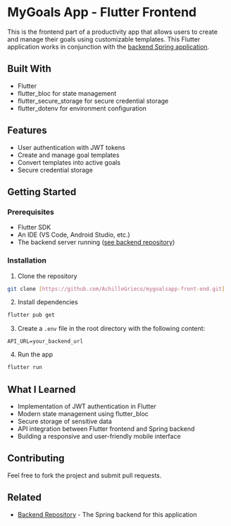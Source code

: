 # MyGoals App - Flutter Frontend

This is the frontend part of a productivity app that allows users to create and manage their goals using customizable templates. This Flutter application works in conjunction with the [backend Spring application](https://github.com/AchilleGrieco/mygoalsapp).

## Built With
- Flutter
- flutter_bloc for state management
- flutter_secure_storage for secure credential storage
- flutter_dotenv for environment configuration

## Features
- User authentication with JWT tokens
- Create and manage goal templates
- Convert templates into active goals
- Secure credential storage

## Getting Started

### Prerequisites
- Flutter SDK
- An IDE (VS Code, Android Studio, etc.)
- The backend server running ([see backend repository](https://github.com/AchilleGrieco/mygoalsapp))

### Installation

1. Clone the repository
```bash
git clone [https://github.com/AchilleGrieco/mygoalsapp-front-end.git]
```

2. Install dependencies
```bash
flutter pub get
```

3. Create a `.env` file in the root directory with the following content:
```
API_URL=your_backend_url
```

4. Run the app
```bash
flutter run
```

## What I Learned
- Implementation of JWT authentication in Flutter
- Modern state management using flutter_bloc
- Secure storage of sensitive data
- API integration between Flutter frontend and Spring backend
- Building a responsive and user-friendly mobile interface

## Contributing
Feel free to fork the project and submit pull requests.

## Related
- [Backend Repository](https://github.com/AchilleGrieco/mygoalsapp) - The Spring backend for this application
